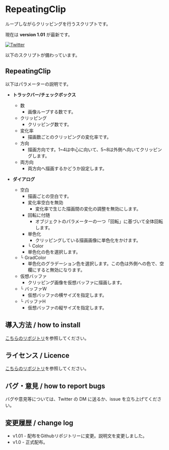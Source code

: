 # RepeatingClip

ループしながらクリッピングを行うスクリプトです。

現在は **version 1.01** が最新です。

[![Twitter](https://pbs.twimg.com/media/DjIHkO3UYAAv6Ot?format=jpg&name=small)](https://twitter.com/Aodaruma_/status/1022888402767601664)

以下のスクリプトが備わっています。

## RepeatingClip

以下はパラメーターの説明です。

- **トラックバー/チェックボックス**
  - 数
    - 画像ループする数です。
  - クリッピング
    - クリッピング数です。
  - 変化率
    - 描画数ごとのクリッピングの変化率です。
  - 方向
    - 描画方向です。1\~4は中心に向いて、5\~8は外側へ向いてクリッピングします。
  - 両方向
    - 両方向へ描画するかどうか設定します。
  
- **ダイアログ**

  - 空白
	  - 描画ごとの空白です。
	- 変化率空白を無効
	  - 変化率で生じた描画間の変化の調整を無効にします。	
	- 回転に付随
	  - オブジェクトのパラメーターの一つ「回転」に基づいて全体回転します。
	- 単色化
	  - クリッピングしている描画画像に単色化をかけます。
	- └ Color
    - 単色化の色を選択します。
  - └ GradColor
    - 単色化のグラデーション色を選択します。この色は外側への色で、空欄にすると無効になります。
  - 仮想バッファ
    - クリッピング画像を仮想バッファに描画します。
  - └ バッファW
    - 仮想バッファの横サイズを指定します。
  - └ バッファH
    - 仮想バッファの縦サイズを指定します。

## 導入方法 / how to install

[こちらのリポジトリ](https://github.com/Aodaruma/Aodaruma-AviUtl-Script)を参照してください。

## ライセンス / Licence

[こちらのリポジトリ](https://github.com/Aodaruma/Aodaruma-AviUtl-Script)を参照してください。

## バグ・意見 / how to report bugs

バグや意見等については、Twitter の DM に送るか、issue を立ち上げてください。

## 変更履歴 / change log

- v1.01 - 配布をGithubリポジトリーに変更。説明文を変更しました。
- v1.0 - 正式配布。
